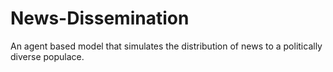 # News-Dissemination
An agent based model that simulates the distribution of news to a politically diverse populace.
